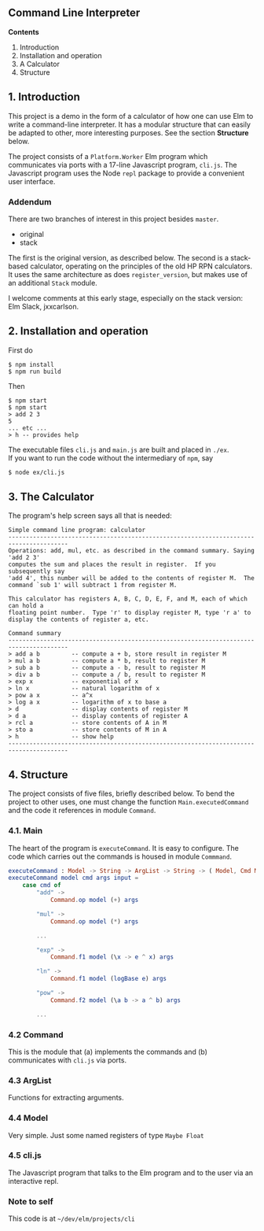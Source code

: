 ## Command Line Interpreter

**Contents**

1. Introduction
2. Installation and operation
3. A Calculator
4. Structure

## 1. Introduction

This project is a demo in the form of a calculator 
of how one can use Elm to write a command-line interpreter.
It has a modular structure that can easily be adapted
to other, more interesting purposes.  See the section
**Structure** below.

The project consists of a `Platform.Worker` Elm program which
communicates via ports with a 17-line
Javascript program, `cli.js`.  The Javascript program
uses the Node `repl` package to provide a convenient user
interface.

### Addendum

There are two branches of interest in this project besides 
`master`.

- original
- stack

The first is the original version, as described below.
The second is a stack-based calculator, operating on the 
principles of the old HP RPN calculators.  It uses
the same architecture as does `register_version`, but
makes use of an additional `Stack` module.

I welcome comments at this early stage, especially
on the stack version: Elm Slack, jxxcarlson.

## 2. Installation and operation

First do

```
$ npm install
$ npm run build
```
Then 

```
$ npm start
$ npm start
> add 2 3
5
... etc ...
> h -- provides help
```

The executable files `cli.js` and `main.js` are built
and placed in `./ex`.  
If you want to run the code without the intermediary 
of `npm`, say

```bash
$ node ex/cli.js
```


## 3.  The Calculator

The program's help screen says all that is needed:

```
Simple command line program: calculator
---------------------------------------------------------------------------------------
Operations: add, mul, etc. as described in the command summary. Saying 'add 2 3'
computes the sum and places the result in register.  If you subsequently say
'add 4', this number will be added to the contents of register M.  The
command `sub 1' will subtract 1 from register M.

This calculator has registers A, B, C, D, E, F, and M, each of which can hold a
floating point number.  Type 'r' to display register M, type 'r a' to
display the contents of register a, etc.

Command summary
---------------------------------------------------------------------------------------
> add a b         -- compute a + b, store result in register M
> mul a b         -- compute a * b, result to register M
> sub a b         -- compute a - b, result to register M
> div a b         -- compute a / b, result to register M
> exp x           -- exponential of x
> ln x            -- natural logarithm of x
> pow a x         -- a^x
> log a x         -- logarithm of x to base a
> d               -- display contents of register M
> d a             -- display contents of register A
> rcl a           -- store contents of A in M
> sto a           -- store contents of M in A
> h               -- show help
---------------------------------------------------------------------------------------
```

## 4. Structure

The project consists of five files, briefly described below.
To bend the project to other uses, one must change
the function `Main.executedCommand` and the code it references
in module `Command`.


### 4.1. Main

The heart of the program is `executeCommand`.  It is
easy to configure.  The code which carries out
 the commands is housed in module
`Commmand`.

```elm
executeCommand : Model -> String -> ArgList -> String -> ( Model, Cmd Msg )
executeCommand model cmd args input =
    case cmd of
        "add" ->
            Command.op model (+) args

        "mul" ->
            Command.op model (*) args

        ... 

        "exp" ->
            Command.f1 model (\x -> e ^ x) args

        "ln" ->
            Command.f1 model (logBase e) args

        "pow" ->
            Command.f2 model (\a b -> a ^ b) args

        ... 
```

### 4.2 Command 

This is the module that (a) implements
the commands and (b) communicates with `cli.js` via ports.


### 4.3 ArgList

Functions for extracting arguments.

### 4.4 Model

Very simple.  Just some named registers of type `Maybe Float`

### 4.5 cli.js

The Javascript program that talks to the Elm program
and to the user via  an interactive repl.

### Note to self

This code is at `~/dev/elm/projects/cli`


